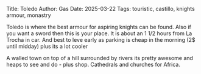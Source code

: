 Title: Toledo
Author: Gas
Date: 2025-03-22
Tags: touristic, castillo, knights armour, monastry

Toledo is where the best armour for aspiring knights can be found.
Also if you want a sword then this is your place.
It is about an 1 1/2 hours from La Trocha in car. And best to leve
early as parking is cheap in the morning (2$ until midday) plus its a
lot cooler

A walled town on top of a hill surrounded by rivers its pretty awesome
and heaps to see and do - plus shop. Cathedrals and churches for Africa.

